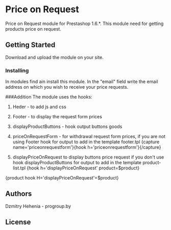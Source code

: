 # Price on Request

Price on Request module for Prestashop 1.6.*.
This module need for getting products price on request.

## Getting Started
Download and upload the module on your site.
### Installing
In modules find ain install this module.
In the "email" field write the email address on which you wish to receive your price requests.

###Addition
The module uses the hooks:
1. Heder - to add js and css
2. Footer - to display the request form prices
3. displayProductButtons - hook output buttons goods

4. priceOnRequestForm - for withdrawal request form prices, if you are not using Footer hook
for output to add in the template footer.tpl
{capture name='priceonrequestform'}{hook h='priceonrequestform'}{/capture}

5. displayPriceOnRequest to display buttons price request if you don't use hook displayProductButtons
for output to add in the template product-list.tpl
{hook h='displayPriceOnRequest' product=$product}

{product hook H='displayPriceOnRequest'=$product}

## Authors
Dzmitry Hehenia - progroup.by

## License
